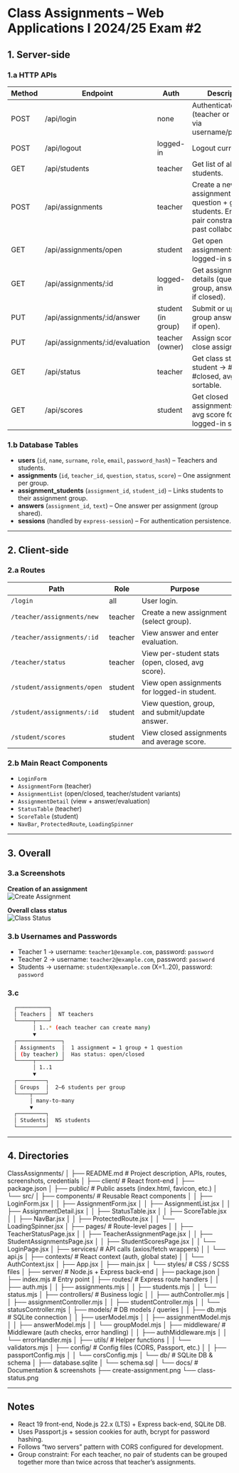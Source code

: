 # Class Assignments – Web Applications I 2024/25 Exam #2

## 1. Server-side

### 1.a HTTP APIs
| Method | Endpoint | Auth | Description |
|--------|----------|------|-------------|
| POST   | /api/login | none | Authenticate user (teacher or student) via username/password. |
| POST   | /api/logout | logged-in | Logout current user. |
| GET    | /api/students | teacher | Get list of all students. |
| POST   | /api/assignments | teacher | Create a new assignment with question + group of students. Enforces pair constraint (≤2 past collaborations). |
| GET    | /api/assignments/open | student | Get open assignments for logged-in student. |
| GET    | /api/assignments/:id | logged-in | Get assignment details (question, group, answer, score if closed). |
| PUT    | /api/assignments/:id/answer | student (in group) | Submit or update group answer (only if open). |
| PUT    | /api/assignments/:id/evaluation | teacher (owner) | Assign score (0–30), close assignment. |
| GET    | /api/status | teacher | Get class status: per student → #open, #closed, avg score; sortable. |
| GET    | /api/scores | student | Get closed assignments and avg score for logged-in student. |

### 1.b Database Tables
- **users** (`id`, `name`, `surname`, `role`, `email`, `password_hash`) – Teachers and students.
- **assignments** (`id`, `teacher_id`, `question`, `status`, `score`) – One assignment per group.
- **assignment_students** (`assignment_id`, `student_id`) – Links students to their assignment group.
- **answers** (`assignment_id`, `text`) – One answer per assignment (group shared).
- **sessions** (handled by `express-session`) – For authentication persistence.

---

## 2. Client-side

### 2.a Routes
| Path | Role | Purpose |
|------|------|---------|
| `/login` | all | User login. |
| `/teacher/assignments/new` | teacher | Create a new assignment (select group). |
| `/teacher/assignments/:id` | teacher | View answer and enter evaluation. |
| `/teacher/status` | teacher | View per-student stats (open, closed, avg score). |
| `/student/assignments/open` | student | View open assignments for logged-in student. |
| `/student/assignments/:id` | student | View question, group, and submit/update answer. |
| `/student/scores` | student | View closed assignments and average score. |

### 2.b Main React Components
- `LoginForm`
- `AssignmentForm` (teacher)
- `AssignmentList` (open/closed, teacher/student variants)
- `AssignmentDetail` (view + answer/evaluation)
- `StatusTable` (teacher)
- `ScoreTable` (student)
- `NavBar`, `ProtectedRoute`, `LoadingSpinner`

---

## 3. Overall

### 3.a Screenshots
**Creation of an assignment**  
![Create Assignment](./docs/create-assignment.png)

**Overall class status**  
![Class Status](./docs/class-status.png)

### 3.b Usernames and Passwords
- Teacher 1 → username: `teacher1@example.com`, password: `password`
- Teacher 2 → username: `teacher2@example.com`, password: `password`
- Students → username: `studentX@example.com` (X=1..20), password: `password`

### 3.c

```bash
  ┌──────────┐
  │ Teachers │  NT teachers
  └─────┬────┘
        │ 1..* (each teacher can create many)
        ▼
  ┌──────────────┐
  │ Assignments  │  1 assignment = 1 group + 1 question
  │ (by teacher) │  Has status: open/closed
  └─────┬────────┘
        │ 1..1
        ▼
  ┌─────────┐
  │ Groups  │  2–6 students per group
  └────┬────┘
       │ many-to-many
       ▼
  ┌─────────┐
  │ Students│  NS students
  └─────────┘

```
---
## 4. Directories
ClassAssignments/
│
├── README.md                # Project description, APIs, routes, screenshots, credentials
│
├── client/                   # React front-end
│   ├── package.json
│   ├── public/               # Public assets (index.html, favicon, etc.)
│   └── src/
│       ├── components/       # Reusable React components
│       │   ├── LoginForm.jsx
│       │   ├── AssignmentForm.jsx
│       │   ├── AssignmentList.jsx
│       │   ├── AssignmentDetail.jsx
│       │   ├── StatusTable.jsx
│       │   ├── ScoreTable.jsx
│       │   ├── NavBar.jsx
│       │   ├── ProtectedRoute.jsx
│       │   └── LoadingSpinner.jsx
│       ├── pages/            # Route-level pages
│       │   ├── TeacherStatusPage.jsx
│       │   ├── TeacherAssignmentPage.jsx
│       │   ├── StudentAssignmentsPage.jsx
│       │   ├── StudentScoresPage.jsx
│       │   └── LoginPage.jsx
│       ├── services/         # API calls (axios/fetch wrappers)
│       │   └── api.js
│       ├── contexts/         # React context (auth, global state)
│       │   └── AuthContext.jsx
│       ├── App.jsx
│       ├── main.jsx
│       └── styles/           # CSS / SCSS files
│
├── server/                   # Node.js + Express back-end
│   ├── package.json
│   ├── index.mjs              # Entry point
│   ├── routes/                # Express route handlers
│   │   ├── auth.mjs
│   │   ├── assignments.mjs
│   │   ├── students.mjs
│   │   └── status.mjs
│   ├── controllers/           # Business logic
│   │   ├── authController.mjs
│   │   ├── assignmentController.mjs
│   │   ├── studentController.mjs
│   │   └── statusController.mjs
│   ├── models/                # DB models / queries
│   │   ├── db.mjs             # SQLite connection
│   │   ├── userModel.mjs
│   │   ├── assignmentModel.mjs
│   │   ├── answerModel.mjs
│   │   └── groupModel.mjs
│   ├── middleware/            # Middleware (auth checks, error handling)
│   │   ├── authMiddleware.mjs
│   │   └── errorHandler.mjs
│   ├── utils/                  # Helper functions
│   │   └── validators.mjs
│   ├── config/                 # Config files (CORS, Passport, etc.)
│   │   ├── passportConfig.mjs
│   │   └── corsConfig.mjs
│   └── db/                     # SQLite DB & schema
│       ├── database.sqlite
│       └── schema.sql
│
└── docs/                       # Documentation & screenshots
    ├── create-assignment.png
    └── class-status.png

---
## Notes
- React 19 front-end, Node.js 22.x (LTS) + Express back-end, SQLite DB.
- Uses Passport.js + session cookies for auth, bcrypt for password hashing.
- Follows “two servers” pattern with CORS configured for development.
- Group constraint: For each teacher, no pair of students can be grouped together more than twice across that teacher’s assignments.
